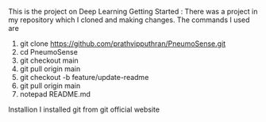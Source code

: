 This is the project on Deep Learning
Getting Started :
There was a project in my repository which I cloned and making changes.
The commands I used are 
1. git clone https://github.com/prathvipputhran/PneumoSense.git
2. cd PneumoSense
3. git checkout main
4. git pull origin main 
5. git checkout -b feature/update-readme
6. git pull origin main
7. notepad README.md

Installion
I installed git from git official website

